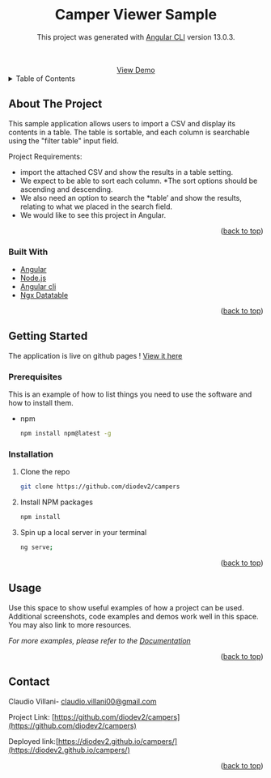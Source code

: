 <div id="top"></div>
<!-- PROJECT LOGO -->
<br />
<div align="center">

<h1 align="center">Camper Viewer Sample</h1>

  <p align="center">

This project was generated with [Angular CLI](https://github.com/angular/angular-cli) version 13.0.3.
</p>
    <br />
    <br />
    <a href="https://diodev2.github.io/campers/" target="_blank">View Demo</a>
</div>

<!-- TABLE OF CONTENTS -->
<details>
  <summary>Table of Contents</summary>
  <ol>
    <li>
      <a href="#about-the-project">About The Project</a>
      <ul>
        <li><a href="#built-with">Built With</a></li>
      </ul>
    </li>
    <li>
      <a href="#getting-started">Getting Started</a>
      <ul>
        <li><a href="#prerequisites">Prerequisites</a></li>
        <li><a href="#installation">Installation</a></li>
      </ul>
    </li>
    <li><a href="#usage">Usage</a></li>
    <li><a href="#contact">Contact</a></li>

  </ol>
</details>



<!-- ABOUT THE PROJECT -->
## About The Project

This sample application allows users to import a CSV and display its contents in a table. The table is sortable, and each column is searchable using the "filter table" input field.

Project Requirements: 

* import the attached CSV and show the results in a table setting.
* We expect to be able to sort each column. *The sort options should be ascending and descending.
* We also need an option to search the *table’ and show the results, relating to what we placed in the search field. 
* We would like to see this project in Angular.


<p align="right">(<a href="#top">back to top</a>)</p>

### Built With

* [Angular](https://angular.io/)
* [Node.js](https://nodejs.org/en/)
* [Angular cli](https://angular.io/cli)
* [Ngx Datatable](https://github.com/swimlane/ngx-datatable)

<p align="right">(<a href="#top">back to top</a>)</p>

<!-- GETTING STARTED -->
## Getting Started

The application is live on github pages ! 
<a href="https://diodev2.github.io/campers/" target="_blank"> View it here </a>

### Prerequisites

This is an example of how to list things you need to use the software and how to install them.
* npm
  ```sh
  npm install npm@latest -g
  ```
### Installation

1. Clone the repo
   ```sh
   git clone https://github.com/diodev2/campers
   ```
3. Install NPM packages
   ```sh
   npm install
   ```
4. Spin up a local server in your terminal
   ```sh
   ng serve;
   ```

<p align="right">(<a href="#top">back to top</a>)</p>



<!-- USAGE EXAMPLES -->
## Usage

Use this space to show useful examples of how a project can be used. Additional screenshots, code examples and demos work well in this space. You may also link to more resources.

_For more examples, please refer to the [Documentation](https://example.com)_

<p align="right">(<a href="#top">back to top</a>)</p>

<!-- CONTACT -->
## Contact

Claudio Villani- claudio.villani00@gmail.com

Project Link: [https://github.com/diodev2/campers](https://github.com/diodev2/campers)

Deployed link:[https://diodev2.github.io/campers/](https://diodev2.github.io/campers/)

<p align="right">(<a href="#top">back to top</a>)</p>


